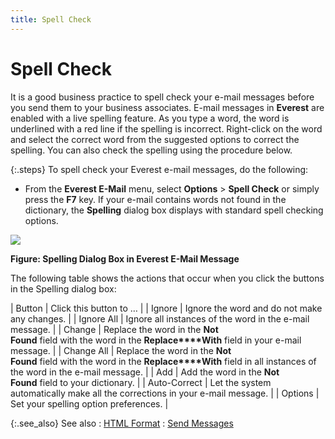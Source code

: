 ```yaml
---
title: Spell Check
---
```


# Spell Check 


It is a good business practice to spell check your e-mail  messages before you send them to your business associates. E-mail messages  in **Everest** are enabled with a  live spelling feature. As you type a word, the word is underlined with  a red line if the spelling is incorrect. Right-click on the word and select  the correct word from the suggested options to correct the spelling. You  can also check the spelling using the procedure below.


{:.steps}
To spell check your Everest e-mail messages,  do the following:

- From the **Everest E-Mail** menu, select **Options**  > **Spell Check** or simply press  the **F7** key. If your e-mail contains  words not found in the dictionary, the **Spelling**  dialog box displays with standard spell checking options.



![]({{site.eml_baseurl}}/img/spelling_dialog_box_in_everest_email_message2_em.gif)


**Figure: Spelling Dialog Box in Everest E-Mail  Message**


The following table shows the actions that occur when you  click the buttons in the Spelling dialog box:


| Button | Click this button to … |
| Ignore | Ignore the word and do not make any changes. |
| Ignore All | Ignore all instances of the word in the e-mail message. |
| Change | Replace the word in the **Not <br/> Found** field with the word in the **Replace****With** field in your e-mail message. |
| Change All | Replace the word in the **Not <br/> Found** field with the word in the **Replace****With** field in all instances of  the word in the e-mail message. |
| Add | Add the word in the **Not <br/> Found** field to your dictionary. |
| Auto-Correct | Let the system automatically make all the corrections  in your e-mail message. |
| Options | Set your spelling option preferences. |



{:.see_also}
See also
: [HTML Format]({{site.eml_baseurl}}/use-everest-e-mail/html_format_em.html)
: [Send Messages]({{site.eml_baseurl}}/use-everest-e-mail/send_messages.html)
